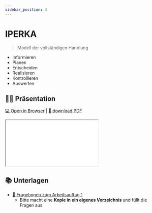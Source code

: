 ```yaml
---
sidebar_position: 4
---
```


# IPERKA

> Modell der vollständigen Handlung

- Informieren
- Planen
- Entscheiden
- Realisieren
- Kontrollieren
- Auswerten

## :teacher: Präsentation

[:computer: Open in Browser](pathname:///slides/iperka) | [:floppy_disk: download PDF](pathname:///slides/iperka.pdf)

<iframe src="/bbzbl-modul-431/slides/iperka"></iframe>

## :books: Unterlagen

- [:pencil: Fragebogen zum Arbeitsauftag 1](https://docs.google.com/spreadsheets/d/1nLLSKc_HXZzrvfeEwa79blUbbQoYpww23377OXSqYqk/edit#gid=0)
    - Bitte macht eine **Kopie in ein eigenes Verzeichnis** und füllt die Fragen aus

